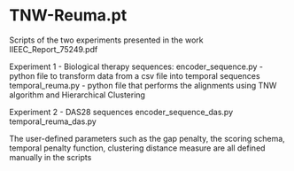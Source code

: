 # TNW-Reuma.pt

Scripts of the two experiments presented in the work IIEEC_Report_75249.pdf

Experiment 1 - Biological therapy sequences:
encoder_sequence.py - python file to transform data from a csv file into temporal sequences 
temporal_reuma.py - python file that performs the alignments using TNW algorithm and Hierarchical Clustering

Experiment 2 - DAS28 sequences
encoder_sequence_das.py 
temporal_reuma_das.py

The user-defined parameters such as the gap penalty, the scoring schema, temporal penalty function, clustering distance measure are all defined manually in the scripts
